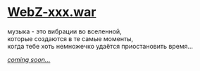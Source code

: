 # [WebZ-xxx.war](http://music.disasterpeace.com/album/the-floor-is-jelly-ost)

музыка - это вибрации во вселенной,  
которые создаются в те самые моменты,  
когда тебе хоть немножечко удаётся приостановить время...

[*сoming soon...*](server-jar.md)
